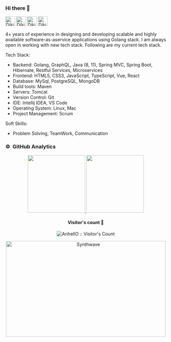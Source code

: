 ### Hi there 👋
[<img src='https://cdn.jsdelivr.net/npm/simple-icons@3.0.1/icons/linkedin.svg' alt="Diki Haryadi's LinkedIn" height='30'>](https://www.linkedin.com/in/dikiharyadi19/)  [<img src='https://cdn.jsdelivr.net/npm/simple-icons@3.0.1/icons/stackoverflow.svg' alt="Diki Haryadi's StackOverflow" height='30'>](https://stackoverflow.com/users/10749092) [<img src="https://cdn.jsdelivr.net/npm/simple-icons@3.0.1/icons/gmail.svg" height="30" alt="Diki Haryadi's Gmail">](mailto:diki.haryadi1902@gmail.com)  [<img src='https://cdn.jsdelivr.net/npm/simple-icons@3.0.1/icons/icloud.svg' alt="Diki Haryadi's Website" height='30'>](https://diki.haryadi.my.id/)

4+ years of experience in designing and developing scalable and highly available software­-​as­-​a­​service applications using Golang stack.  I am always open in working with new tech stack. Following are my current tech stack.

Tech Stack:

- Backend: Golang, GraphQL, Java (8, 11), Spring MVC, Spring Boot, Hibernate, Restful Services, Microservices
- Frontend: HTML5, CSS3, JavaScript, TypeScript, Vue, React
- Database: MySql, PostgreSQL, MongoDB
- Build tools: Maven
- Servers: Tomcat
- Version Control: Git
- IDE: Intellij IDEA, VS Code
- Operating System: Linux, Mac
- Project Management: Scrum

Soft Skills:

- Problem Solving, TeamWork, Communication

### ⚙️ &nbsp;GitHub Analytics

<p align="center">
<a href="https://github.com/dikiharyadi19">
  <img height="180em" src="https://github-readme-stats-eight-theta.vercel.app/api?username=dikiharyadi19&show_icons=true&theme=algolia&include_all_commits=true&count_private=true"/>
  <img height="180em" src="https://github-readme-stats.vercel.app/api/top-langs/?username=dikiharyadi19&layout=compact&langs_count=8&theme=algolia&hide=php,html"/>
</a>
</p>
<h4 align="center">Visitor's count 👀</h4>

<p align="center"><img src="https://profile-counter.glitch.me/%7dikiharyadi19%7D/count.svg" alt="AnhellO :: Visitor's Count" /></p>

<p align="center"><img src="https://thumbs.gfycat.com/GoodnaturedFondGaur-size_restricted.gif" alt="Synthwave" height="300" width="500"></p>
